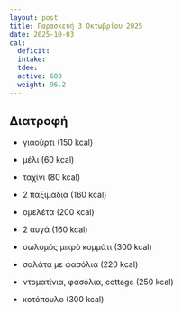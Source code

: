 ```yaml
---
layout: post
title: Παρασκευή 3 Οκτωβρίου 2025
date: 2025-10-03
cal:
  deficit: 
  intake: 
  tdee: 
  active: 600
  weight: 96.2 
---
```


## Διατροφή

- γιαούρτι (150 kcal)
- μέλι (60 kcal)
- ταχίνι (80 kcal)
- 2 παξιμάδια (160 kcal)


- ομελέτα (200 kcal)
- 2 αυγά (160 kcal)


- σωλομός μικρό κομμάτι (300 kcal)
- σαλάτα με φασόλια (220 kcal)


- ντοματίνια, φασόλια, cottage (250 kcal)
- κοτόπουλο (300 kcal)


